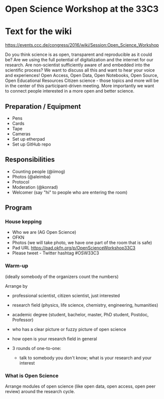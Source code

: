 # Open Science Workshop at the 33C3

# Text for the wiki

https://events.ccc.de/congress/2016/wiki/Session:Open_Science_Workshop

Do you think science is as open, transparent and reproducible as it
could be? Are we using the full potential of digitalization and the
internet for our research. Are non-scientist sufficiently aware of and
embedded into the scientific process? We want to discuss all this and
want to hear your voice and experiences! Open Access, Open Data, Open
Notebooks, Open Source, Open Educational Resources Citizen science -
those topics and more will be in the center of this participant-driven
meeting. More importantly we want to connect people interested in a
more open and better science.

## Preparation / Equipment

- Pens
- Cards
- Tape
- Cameras
- Set up etherpad
- Set up GitHub repo

## Responsibilities

- Counting people (@iimog)
- Photos (@aleimba)
- Protocol
- Moderation (@konrad)
- Welcomer (say "hi" to people who are entering the room)

## Program

### House kepping

- Who we are (AG Open Science)
- OFKN
- Photos (we will take photo, we have one part of the room that is safe)
- Pad URL https://pad.okfn.org/p/OpenScienceWorkshop33C3
- Please tweet - Twitter hashtag #OSW33C3

### Warm-up 

(ideally somebody of the organizers count the numbers)

Arrange by
- professional scientist, citizen scientist, just interested
- research field (physics, life science, chemistry, engineering, humanities)
- academic degree (student, bachelor, master, PhD student, Postdoc, Professor)
- who has a clear picture or fuzzy picture of open science
- how open is your research field in general

- 3 rounds of one-to-one:
  - talk to somebody you don't know; what is your research and your interest

### What is Open Science

Arrange modules of open science (like open data, open access, open
peer review) around the research cycle.
